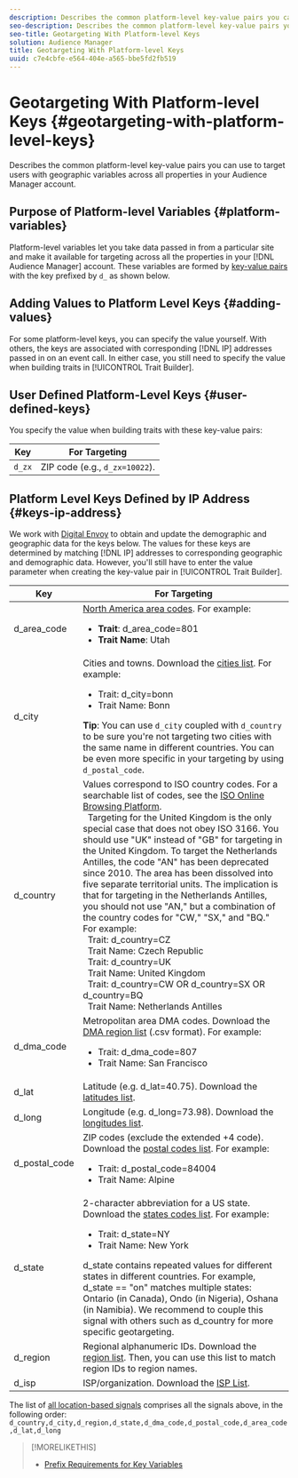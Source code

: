 ```yaml
---
description: Describes the common platform-level key-value pairs you can use to target users with geographic variables across all properties in your Audience Manager account.
seo-description: Describes the common platform-level key-value pairs you can use to target users with geographic variables across all properties in your Audience Manager account.
seo-title: Geotargeting With Platform-level Keys
solution: Audience Manager
title: Geotargeting With Platform-level Keys
uuid: c7e4cbfe-e564-404e-a565-bbe5fd2fb519
---
```


# Geotargeting With Platform-level Keys {#geotargeting-with-platform-level-keys}

Describes the common platform-level key-value pairs you can use to target users with geographic variables across all properties in your Audience Manager account.

<!-- c_tb_platform_vars.xml -->

## Purpose of Platform-level Variables {#platform-variables}

Platform-level variables let you take data passed in from a particular site and make it available for targeting across all the properties in your [!DNL Audience Manager] account. These variables are formed by [key-value pairs](../../reference/key-value-pairs-explained.md) with the key prefixed by `d_` as shown below.

## Adding Values to Platform Level Keys {#adding-values}

For some platform-level keys, you can specify the value yourself. With others, the keys are associated with corresponding [!DNL IP] addresses passed in on an event call. In either case, you still need to specify the value when building traits in [!UICONTROL Trait Builder].

## User Defined Platform-Level Keys {#user-defined-keys}

You specify the value when building traits with these key-value pairs:  

|  Key  | For Targeting  |
|---|---|
| `d_zx`  |ZIP code (e.g., `d_zx=10022`).  |

## Platform Level Keys Defined by IP Address {#keys-ip-address}

We work with [Digital Envoy](https://www.digitalenvoy.com/) to obtain and update the demographic and geographic data for the keys below. The values for these keys are determined by matching [!DNL IP] addresses to corresponding geographic and demographic data. However, you'll still have to enter the value parameter when creating the key-value pair in [!UICONTROL Trait Builder].

| Key | For Targeting |
|--- |--- |
|d_area_code|[North America area codes](https://en.wikipedia.org/wiki/List_of_North_American_Numbering_Plan_area_codes).  For example: <ul><li>**Trait**:  d_area_code=801</li><li>**Trait Name**: Utah</li></ul> |
|d_city|Cities and towns. Download the [cities list](assets/d_city.txt).  For example: <ul><li>Trait:  d_city=bonn</li><li>Trait Name: Bonn</li></ul> **Tip**: You can use `d_city` coupled with `d_country` to be sure you're not targeting two cities with the same name in different countries. You can be even more specific in your targeting by using `d_postal_code`. |
|d_country|Values correspond to ISO country codes. For a searchable list of codes, see the [ISO Online Browsing Platform](https://www.iso.org/obp/ui/#home). <br>&nbsp; Targeting for the United Kingdom is the only special case that does not obey ISO 3166. You should use "UK" instead of "GB" for targeting in the United Kingdom.  To target the Netherlands Antilles, the code "AN" has been deprecated since 2010. The area has been dissolved into five separate territorial units. The implication is that for targeting in the Netherlands Antilles, you should not use "AN," but a combination of the country codes for "CW," "SX," and "BQ."  For example:  <br>&nbsp; Trait:  d_country=CZ  <br>&nbsp; Trait Name: Czech Republic <br>&nbsp; Trait:  d_country=UK <br>&nbsp; Trait Name: United Kingdom  <br>&nbsp; Trait:  d_country=CW OR d_country=SX OR d_country=BQ  <br>&nbsp; Trait Name: Netherlands Antilles|
|d_dma_code|Metropolitan area DMA codes. Download the [DMA region list](assets/DMAregions.csv) (.csv format).  For example: <ul><li>Trait:  d_dma_code=807</li><li>Trait Name: San Francisco</li></ul>  |
|d_lat|Latitude (e.g.  d_lat=40.75). Download the [latitudes list](assets/d_lat.txt).|
|d_long|Longitude (e.g.  d_long=73.98). Download the [longitudes list](assets/d_long.txt).|
|d_postal_code|ZIP codes (exclude the extended +4 code). Download the  [postal codes list](assets/d_postal_code.txt).  For example: <ul><li>Trait:  d_postal_code=84004 </li><li>Trait Name: Alpine</li></ul>|
|d_state|2-character abbreviation for a US state. Download the [states codes list](assets/d_state.txt).  For example: <ul><li>Trait:  d_state=NY </li><li>Trait Name: New York</li></ul>d_state contains repeated values for different states in different countries. For example, d_state == "on" matches multiple states: Ontario (in Canada), Ondo (in Nigeria), Oshana (in Namibia). We recommend to couple this signal with others such as d_country for more specific geotargeting.|
|d_region|Regional alphanumeric IDs. Download the [region list](assets/Country_RegionCodes_City.csv).  Then, you can use  this list to match region IDs to region names.|
|d_isp|ISP/organization. Download the [ISP List](assets/d_isp.txt).|

The list of [all location-based signals](assets/all.csv) comprises all the signals above, in the following order: `d_country,d_city,d_region,d_state,d_dma_code,d_postal_code,d_area_code,d_lat,d_long`

>[!MORELIKETHIS]
>
>* [Prefix Requirements for Key Variables](../../features/traits/trait-variable-prefixes.md)
